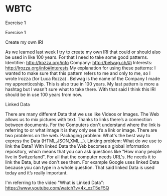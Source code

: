 # WBTC
Exercise 1

Exercise 1

Create my own IRI

As we learned last week I try to create my own IRI that could or should also be used in like 100 years. For that I need to take some good patterns.
Identifier: http://lrozza.org/info
Company: http://belwag.ch/#i
Interests: http://lrozza.org/info#interests
My explanation for using these patterns:
I wanted to make sure that this pattern refers to me and only to me, so I wrote lrozza (for Luca Rozza) .
Belwag is the name of the Company I made my apprenticeship. This is also true in 100 years.
My last pattern is more a hashtag but I wasn't sure what to take there.
With that said I think this IRI should be in use 100 years from now.

Linked Data

There are many different Data that we use like Videos or Images. The Web allows us to mix pictures with text. Thanks to links there’s a connection between documents. For the Computers don't understand where the link is referring to or what image it is they only see it’s a link or image. There are two problems on the web. Packaging problem: What's the best way to express the Data (HTML,JSON,XML...). Linking problem: What do we use to link the Data? With linked Data the Web becomes a global information repository, which means that you can ask questions like "How many people live in Switzerland". For all that the computer needs URL's. He needs it to link the Data, but we don't see them. For example Google uses linked Data because you can type in a whole question. That said linked Data is used today and it’s really important.


I'm referring to the video "What is Linked Data": https://www.youtube.com/watch?v=4x_xzT5eF5Q

